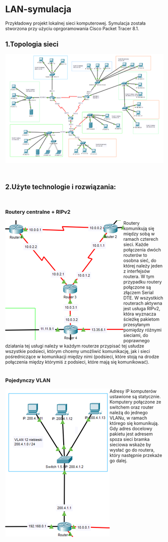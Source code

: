 # LAN-symulacja
Przykładowy projekt lokalnej sieci komputerowej. Symulacja została stworzona przy użyciu oprgoramowania Cisco Packet Tracer 8.1.



## 1.Topologia sieci
<img align="left" src="images/image-000.png">
<br clear="all" />
<br/>
<br/>

## 2.Użyte technologie i rozwiązania:
<br/>



### Routery centralne + RIPv2
<img align="left" src="images/image-001.png">
Routery komunikują się między sobą w ramach czterech sieci.
Każde połączenia dwóch routerów to osobna sieć, do której należy
jeden z interfejsów routera. W tym przypadku routery połączone
są złączem Serial DTE.
W wszystkich routerach aktywna jest usługa RIPv2, która
wyznacza ścieżkę pakietom przesyłanym pomiędzy różnymi sieciami,
do poprawnego działania tej usługi należy w każdym routerze
przypisać tej usłudze wszystkie podsieci, którym chcemy
umożliwić komunikację, jak i sieci pośredniczące w komunikacji
między nimi (podsieci, które stoją na drodze połączenia między
którymiś z podsieci, które mają się komunikować).
<br clear="all" />
<br/>


### Pojedynczy VLAN
<img align="left" src="images/image-002.png">
Adresy IP komputerów ustawione są statycznie. Komputery
połączone ze switchem oraz router należą do jednego VLANu, w
ramach którego się komunikują. Gdy adres docelowy pakietu jest
adresem spoza sieci bramka sieciowa wskaże by wysłać go do
routera, który następnie przekaże go dalej.
<br clear="all" />
<br/>

